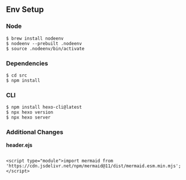 ## Env Setup

### Node
```shell
$ brew install nodeenv
$ nodeenv --prebuilt .nodeenv
$ source .nodeenv/bin/activate
```

### Dependencies

```shell
$ cd src
$ npm install
```

### CLI

```shell
$ npm install hexo-cli@latest
$ npx hexo version
$ npx hexo server
```

### Additional Changes

**header.ejs**
```ejs

<script type="module">import mermaid from 'https://cdn.jsdelivr.net/npm/mermaid@11/dist/mermaid.esm.min.mjs';</script>
```
